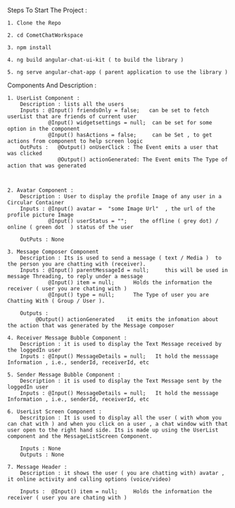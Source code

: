 Steps To Start The Project :

    1. Clone the Repo

    2. cd CometChatWorkspace

    3. npm install

    4. ng build angular-chat-ui-kit ( to build the library )

    5. ng serve angular-chat-app ( parent application to use the library )

Components And Description :

    1. UserList Component :
        Description : lists all the users
        Inputs : @Input() friendsOnly = false;   can be set to fetch userList that are friends of current user
                 @Input() widgetsettings = null;  can be set for some option in the component
                 @Input() hasActions = false;     can be Set , to get actions from component to help screen logic
        OutPuts :   @Output() onUserClick : The Event emits a user that was clicked
                    @Output() actionGenerated: The Event emits The Type of action that was generated



    2. Avatar Component :
        Description : User to display the profile Image of any user in a Circular Container
        Inputs : @Input() avatar =  "some Image Url"  , the url of the profile picture Image
                 @Input() userStatus = "";    the offline ( grey dot) / online ( green dot  ) status of the user

        OutPuts : None

    3. Message Composer Component
        Description : Its is used to send a message ( text / Media )  to the person you are chatting with (receiver).
        Inputs : @Input() parentMessageId = null;     this will be used in message Threading, to reply under a message
                 @Input() item = null;      Holds the information the receiver ( user you are chating with )
                 @Input() type = null;      The Type of user you are Chatting With ( Group / User ).

        Outputs :
             @Output() actionGenerated    it emits the infomation about the action that was generated by the Message composer

    4. Receiver Message Bubble Component :
        Description : it is used to display the Text Message received by the loggedIn user
        Inputs : @Input() MessageDetails = null;   It hold the messsage Information , i.e., senderId, receiverId, etc

    5. Sender Message Bubble Component :
        Description : it is used to display the Text Message sent by the loggedIn user
        Inputs : @Input() MessageDetails = null;   It hold the messsage Information , i.e., senderId, receiverId, etc

    6. UserList Screen Component :
        Descritpion : It is used to display all the user ( with whom you can chat with ) and when you click on a user , a chat window with that user open to the right hand side. Its is made up using the UserList component and the MessageListScreen Component.

        Inputs : None
        Outputs : None

    7. Message Header :
        Description : it shows the user ( you are chatting with) avatar , it online activity and calling options (voice/video)

        Inputs :  @Input() item = null;     Holds the information the receiver ( user you are chating with )
